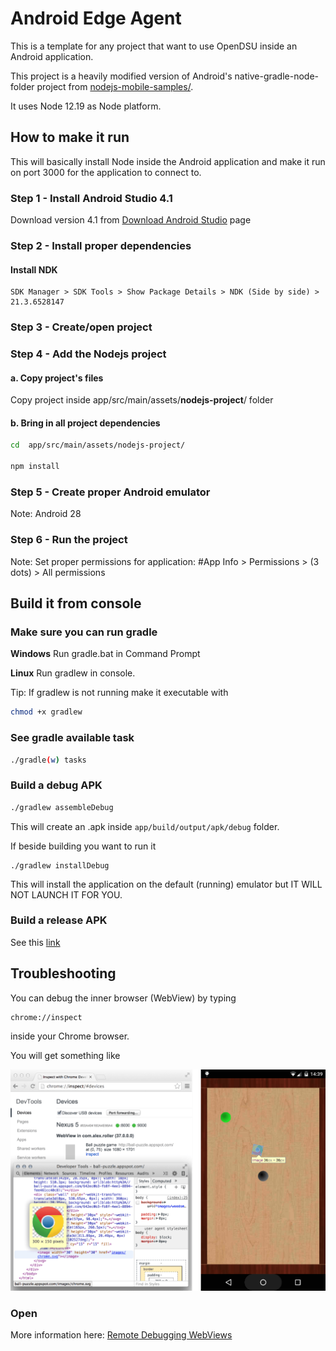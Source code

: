 # Android Edge Agent

This is a template for any project that want to use OpenDSU inside an Android application.

This project is a heavily modified version of Android's native-gradle-node-folder project
from [nodejs-mobile-samples/](https://github.com/janeasystems/nodejs-mobile-samples/).

It uses Node 12.19 as Node platform.

## How to make it run

This will basically install Node inside the Android application and
make it run on port 3000 for the application to connect to.

### Step 1 - Install Android Studio 4.1

Download version 4.1 from [Download Android Studio](https://developer.android.com/studio) page

### Step 2 - Install proper dependencies

#### Install NDK
    SDK Manager > SDK Tools > Show Package Details > NDK (Side by side) > 21.3.6528147

### Step 3 - Create/open project


### Step 4 - Add the Nodejs project

#### a. Copy project's files

Copy project inside app/src/main/assets/**nodejs-project**/ folder


#### b. Bring in all project dependencies
```sh
cd  app/src/main/assets/nodejs-project/

npm install
```

### Step 5 - Create proper Android emulator

Note: Android 28

### Step 6 - Run the project

Note: Set proper permissions for application: #App Info > Permissions > (3 dots) > All permissions

## Build it from console


### Make sure you can run gradle

__Windows__
Run gradle.bat in Command Prompt

__Linux__
Run gradlew in console.

Tip: If gradlew is not running make it executable with

```sh
chmod +x gradlew
```

### See gradle available task
```sh
./gradle(w) tasks
```

### Build a debug APK
```sh
./gradlew assembleDebug
```

This will create an .apk inside `app/build/output/apk/debug` folder.

If beside building you want to run it
```shell
./gradlew installDebug
```
This will install the application on the default (running) emulator but IT
WILL NOT LAUNCH IT FOR YOU.


### Build a release APK
See this [link](https://developer.android.com/studio/build/building-cmdline#ReleaseMode)


## Troubleshooting

You can debug the inner browser (WebView) by typing

```
chrome://inspect
```

inside your Chrome browser.

You will get something like

![alt text](./webview-debugging.png "Webview Debugging")


### Open

More information here: [Remote Debugging WebViews](https://developers.google.com/web/tools/chrome-devtools/remote-debugging/webviews)